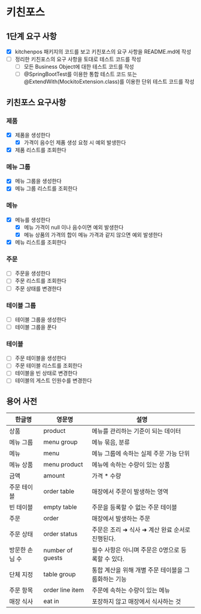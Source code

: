 # 키친포스

## 1단계 요구 사항

- [x] kitchenpos 패키지의 코드를 보고 키친포스의 요구 사항을 README.md에 작성
- [ ] 정리한 키친포스의 요구 사항을 토대로 테스트 코드를 작성
    - [ ] 모든 Business Object에 대한 테스트 코드를 작성
    - [ ] @SpringBootTest를 이용한 통합 테스트 코드 또는 @ExtendWith(MockitoExtension.class)를 이용한 단위 테스트 코드를 작성

## 키친포스 요구사항

### 제품
- [x] 제품을 생성한다
  - [x] 가격이 음수인 제품 생성 요청 시 예외 발생한다
- [x] 제품 리스트를 조회한다

### 메뉴 그룹
- [x] 메뉴 그룹을 생성한다
- [x] 메뉴 그룹 리스트를 조회한다

### 메뉴
- [x] 메뉴를 생성한다
  - [x] 메뉴 가격이 null 이나 음수이면 예외 발생한다
  - [x] 메뉴 상품의 가격의 합이 메뉴 가격과 같지 않으면 예외 발생한다
- [x] 메뉴 리스트를 조회한다

### 주문
- [ ] 주문을 생성한다
- [ ] 주문 리스트를 조회한다
- [ ] 주문 상태를 변경한다

### 테이블 그룹
- [ ] 테이블 그룹을 생성한다
- [ ] 테이블 그룹을 푼다

### 테이블
- [ ] 주문 테이블을 생성한다
- [ ] 주문 테이블 리스트를 조회한다
- [ ] 테이블을 빈 상태로 변경한다
- [ ] 테이블의 게스트 인원수를 변경한다

## 용어 사전

| 한글명 | 영문명 | 설명 |
| --- | --- | --- |
| 상품 | product | 메뉴를 관리하는 기준이 되는 데이터 |
| 메뉴 그룹 | menu group | 메뉴 묶음, 분류 |
| 메뉴 | menu | 메뉴 그룹에 속하는 실제 주문 가능 단위 |
| 메뉴 상품 | menu product | 메뉴에 속하는 수량이 있는 상품 |
| 금액 | amount | 가격 * 수량 |
| 주문 테이블 | order table | 매장에서 주문이 발생하는 영역 |
| 빈 테이블 | empty table | 주문을 등록할 수 없는 주문 테이블 |
| 주문 | order | 매장에서 발생하는 주문 |
| 주문 상태 | order status | 주문은 조리 ➜ 식사 ➜ 계산 완료 순서로 진행된다. |
| 방문한 손님 수 | number of guests | 필수 사항은 아니며 주문은 0명으로 등록할 수 있다. |
| 단체 지정 | table group | 통합 계산을 위해 개별 주문 테이블을 그룹화하는 기능 |
| 주문 항목 | order line item | 주문에 속하는 수량이 있는 메뉴 |
| 매장 식사 | eat in | 포장하지 않고 매장에서 식사하는 것 |

